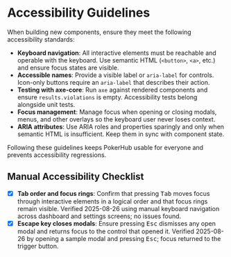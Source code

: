 # Accessibility Guidelines

When building new components, ensure they meet the following accessibility standards:

- **Keyboard navigation**: All interactive elements must be reachable and operable with the keyboard. Use semantic HTML (`<button>`, `<a>`, etc.) and ensure focus states are visible.
- **Accessible names**: Provide a visible label or `aria-label` for controls. Icon-only buttons require an `aria-label` that describes their action.
- **Testing with axe-core**: Run `axe` against rendered components and ensure `results.violations` is empty. Accessibility tests belong alongside unit tests.
- **Focus management**: Manage focus when opening or closing modals, menus, and other overlays so the keyboard user never loses context.
- **ARIA attributes**: Use ARIA roles and properties sparingly and only when semantic HTML is insufficient. Keep them in sync with component state.

Following these guidelines keeps PokerHub usable for everyone and prevents accessibility regressions.

## Manual Accessibility Checklist

- [x] **Tab order and focus rings**: Confirm that pressing <kbd>Tab</kbd> moves focus through interactive elements in a logical order and that focus rings remain visible. Verified 2025-08-26 using manual keyboard navigation across dashboard and settings screens; no issues found.
- [x] **Escape key closes modals**: Ensure pressing <kbd>Esc</kbd> dismisses any open modal and returns focus to the control that opened it. Verified 2025-08-26 by opening a sample modal and pressing <kbd>Esc</kbd>; focus returned to the trigger button.
